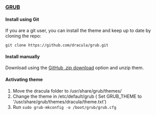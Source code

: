 ### [GRUB](https://gnu.org/software/grub/)

#### Install using Git

If you are a git user, you can install the theme and keep up to date by cloning the repo:

    git clone https://github.com/dracula/grub.git

#### Install manually

Download using the [GitHub .zip download](https://github.com/dracula/grub/archive/master.zip) option and unzip them.

#### Activating theme

1. Move the dracula folder to /usr/share/grub/themes/
2. Change the theme in /etc/default/grub ( Set GRUB_THEME to '/usr/share/grub/themes/dracula/theme.txt')
3. Run `sudo grub-mkconfig -o /boot/grub/grub.cfg`
